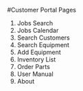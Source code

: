 #Customer Portal Pages
1. Jobs Search
2. Jobs Calendar
3. Search Customers
4. Search Equipment
5. Add Equipment
6. Inventory List
7. Order Parts
8. User Manual
9. About
